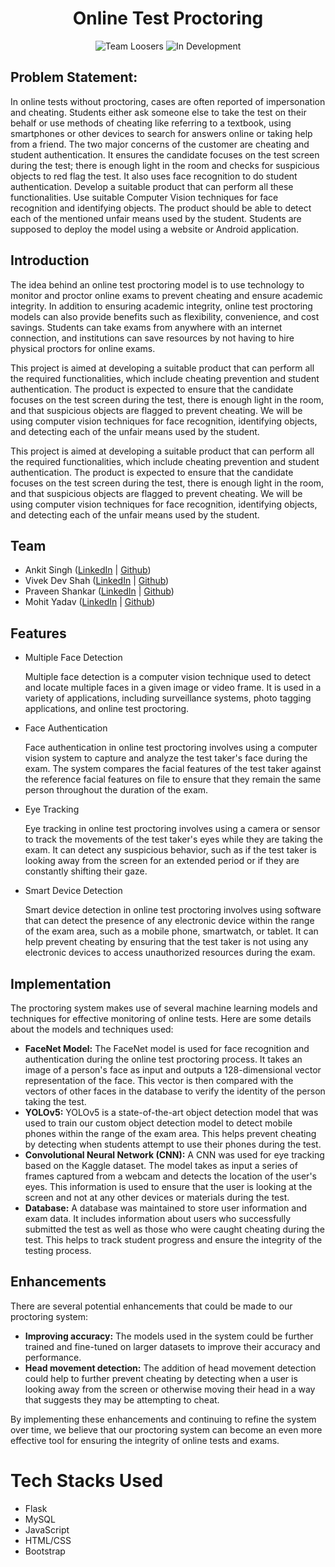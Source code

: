 <h1 align="center">Online Test Proctoring</h1>

<p align="center">
  <img src="https://img.shields.io/badge/Team-Loosers-orange" alt="Team Loosers">
  <img src="https://img.shields.io/badge/Status-In%20Development-green" alt="In Development">
</p>
    <h2>Problem Statement:</h2>
    <p>In online tests without proctoring, cases are often reported of impersonation and cheating. Students either ask someone else to take the test on their behalf or use methods of cheating like referring to a textbook, using smartphones or other devices to search for answers online or taking help from a friend. The two major concerns of the customer are cheating and student authentication. It ensures the candidate focuses on the test screen during the test; there is enough light in the room and checks for suspicious objects to red flag the test. It also uses face recognition to do student authentication. Develop a suitable product that can perform all these functionalities. Use suitable Computer Vision techniques for face recognition and identifying objects. The product should be able to detect each of the mentioned unfair means used by the student. Students are supposed to deploy the model using a website or Android application.</p>
    <h2>Introduction</h2>
    <p>The idea behind an online test proctoring model is to use technology to monitor and proctor online exams to prevent cheating and ensure academic integrity. In addition to ensuring academic integrity, online test proctoring models can also provide benefits such as flexibility, convenience, and cost savings. Students can take exams from anywhere with an internet connection, and institutions can save resources by not having to hire physical proctors for online exams.</p>
    <p>This project is aimed at developing a suitable product that can perform all the required functionalities, which include cheating prevention and student authentication. The product is expected to ensure that the candidate focuses on the test screen during the test, there is enough light in the room, and that suspicious objects are flagged to prevent cheating. We will be using computer vision techniques for face recognition, identifying objects, and detecting each of the unfair means used by the student.</p>
    <p>This project is aimed at developing a suitable product that can perform all the required functionalities, which include cheating prevention and student authentication. The product is expected to ensure that the candidate focuses on the test screen during the test, there is enough light in the room, and that suspicious objects are flagged to prevent cheating. We will be using computer vision techniques for face recognition, identifying objects, and detecting each of the unfair means used by the student.</p>
    <h2>Team</h2>
    <ul>
      <li>Ankit Singh (<a href="https://www.linkedin.com/in/ankit-singh-4a4b35132/" target ="_blank">LinkedIn</a> | <a href="https://github.com/ankit-singh-unnao" target ="_blank">Github</a>)</li>
      <li>Vivek Dev Shah (<a href="https://www.linkedin.com/in/vivek-dev-shah-6805a71b5/" target ="_blank">LinkedIn</a> | <a href="https://github.com/vivekdevshah" target ="_blank">Github</a>)</li>
      <li>Praveen Shankar (<a href="https://www.linkedin.com/in/praveen-shankar-096630212/" target ="_blank">LinkedIn</a> | <a href="https://github.com/praveen-shankar" target ="_blank">Github</a>)</li>
      <li>Mohit Yadav (<a href="https://www.linkedin.com/in/mohit-yadav-9a045b207/" target ="_blank">LinkedIn</a> | <a href="https://github.com/mohit-yadav-97" target ="_blank">Github</a>)</li>
    </ul>
    <h2>Features</h2>
	<ul>
		<li>Multiple Face Detection</li>
		<p>Multiple face detection is a computer vision technique used to detect and locate multiple faces in a given image or video frame. It is used in a variety of applications, including surveillance systems, photo tagging applications, and online test proctoring.</p>
		<li>Face Authentication</li>
		<p>Face authentication in online test proctoring involves using a computer vision system to capture and analyze the test taker's face during the exam. The system compares the facial features of the test taker against the reference facial features on file to ensure that they remain the same person throughout the duration of the exam.</p>
		<li>Eye Tracking</li>
		<p>Eye tracking in online test proctoring involves using a camera or sensor to track the movements of the test taker's eyes while they are taking the exam. It can detect any suspicious behavior, such as if the test taker is looking away from the screen for an extended period or if they are constantly shifting their gaze.</p>
		<li>Smart Device Detection</li>
		<p>Smart device detection in online test proctoring involves using software that can detect the presence of any electronic device within the range of the exam area, such as a mobile phone, smartwatch, or tablet. It can help prevent cheating by ensuring that the test taker is not using any electronic devices to access unauthorized resources during the exam.</p>
	</ul>
	 <h2>Implementation</h2>
<p>The proctoring system makes use of several machine learning models and techniques for effective monitoring of online tests. Here are some details about the models and techniques used:</p>
<ul>
  <li><strong>FaceNet Model:</strong> The FaceNet model is used for face recognition and authentication during the online test proctoring process. It takes an image of a person's face as input and outputs a 128-dimensional vector representation of the face. This vector is then compared with the vectors of other faces in the database to verify the identity of the person taking the test.</li>
  <li><strong>YOLOv5:</strong> YOLOv5 is a state-of-the-art object detection model that was used to train our custom object detection model to detect mobile phones within the range of the exam area. This helps prevent cheating by detecting when students attempt to use their phones during the test.</li>
  <li><strong>Convolutional Neural Network (CNN):</strong> A CNN was used for eye tracking based on the Kaggle dataset. The model takes as input a series of frames captured from a webcam and detects the location of the user's eyes. This information is used to ensure that the user is looking at the screen and not at any other devices or materials during the test.</li>
  <li><strong>Database:</strong> A database was maintained to store user information and exam data. It includes information about users who successfully submitted the test as well as those who were caught cheating during the test. This helps to track student progress and ensure the integrity of the testing process.</li>
</ul>
<h2>Enhancements</h2>
<p>There are several potential enhancements that could be made to our proctoring system:</p>
<ul>
  <li><strong>Improving accuracy:</strong> The models used in the system could be further trained and fine-tuned on larger datasets to improve their accuracy and performance.</li>
  <li><strong>Head movement detection:</strong> The addition of head movement detection could help to further prevent cheating by detecting when a user is looking away from the screen or otherwise moving their head in a way that suggests they may be attempting to cheat.</li>
</ul>
<p>By implementing these enhancements and continuing to refine the system over time, we believe that our proctoring system can become an even more effective tool for ensuring the integrity of online tests and exams.</p>
	<h1>Tech Stacks Used</h1>
	<ul>
		<li>Flask</li>
		<li>MySQL</li>
		<li>JavaScript</li>
		<li>HTML/CSS</li>
		<li>Bootstrap</li>
	</ul>
